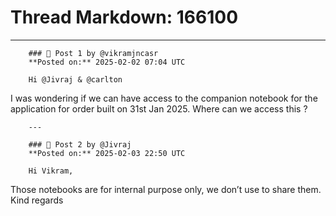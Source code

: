 # Thread Markdown: 166100

---

        ### 💬 Post 1 by @vikramjncasr  
        **Posted on:** 2025-02-02 07:04 UTC  

        Hi @Jivraj & @carlton
I was wondering if we can have access to the companion notebook for the application for order built on 31st Jan 2025. Where can we access this ?

        ---

        ### 💬 Post 2 by @Jivraj  
        **Posted on:** 2025-02-03 22:50 UTC  

        Hi Vikram,
Those notebooks are for internal purpose only, we don’t use to share them.
Kind regards

        